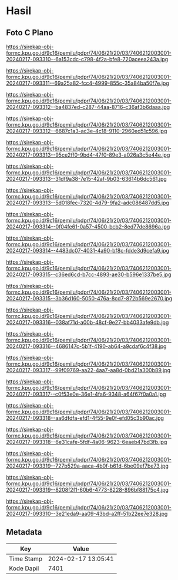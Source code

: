 # Hasil

## Foto C Plano

https://sirekap-obj-formc.kpu.go.id/9c16/pemilu/pdpr/74/06/21/20/03/7406212003001-20240217-093310--6a153cdc-c798-4f2a-bfe8-720aceea243a.jpg

https://sirekap-obj-formc.kpu.go.id/9c16/pemilu/pdpr/74/06/21/20/03/7406212003001-20240217-093311--69a25a82-fcc4-4999-855c-35a84ba50f7e.jpg

https://sirekap-obj-formc.kpu.go.id/9c16/pemilu/pdpr/74/06/21/20/03/7406212003001-20240217-093312--ba4837ed-c287-44aa-8716-c36af3b6daaa.jpg

https://sirekap-obj-formc.kpu.go.id/9c16/pemilu/pdpr/74/06/21/20/03/7406212003001-20240217-093312--6687c1a3-ac3e-4c18-9110-2960ed51c596.jpg

https://sirekap-obj-formc.kpu.go.id/9c16/pemilu/pdpr/74/06/21/20/03/7406212003001-20240217-093313--95ce2ff0-9bd4-47f0-89e3-a026a3c5e44e.jpg

https://sirekap-obj-formc.kpu.go.id/9c16/pemilu/pdpr/74/06/21/20/03/7406212003001-20240217-093313--31df9a38-7e15-42af-9b03-63614b6dc561.jpg

https://sirekap-obj-formc.kpu.go.id/9c16/pemilu/pdpr/74/06/21/20/03/7406212003001-20240217-093313--5d018fec-7320-4d79-9fa2-adc086487dd5.jpg

https://sirekap-obj-formc.kpu.go.id/9c16/pemilu/pdpr/74/06/21/20/03/7406212003001-20240217-093314--0f04fe61-0a57-4500-bcb2-8ed77de8696a.jpg

https://sirekap-obj-formc.kpu.go.id/9c16/pemilu/pdpr/74/06/21/20/03/7406212003001-20240217-093314--4483dc07-4031-4a90-bf8c-fdde3d9cefa9.jpg

https://sirekap-obj-formc.kpu.go.id/9c16/pemilu/pdpr/74/06/21/20/03/7406212003001-20240217-093315--c36ed6cd-b7cc-4893-ae30-b596e1337be5.jpg

https://sirekap-obj-formc.kpu.go.id/9c16/pemilu/pdpr/74/06/21/20/03/7406212003001-20240217-093315--3b36d160-5050-476a-8cd7-872b569e2670.jpg

https://sirekap-obj-formc.kpu.go.id/9c16/pemilu/pdpr/74/06/21/20/03/7406212003001-20240217-093316--038af71d-a00b-48cf-9e27-bb4033afe9db.jpg

https://sirekap-obj-formc.kpu.go.id/9c16/pemilu/pdpr/74/06/21/20/03/7406212003001-20240217-093316--4686147c-5b1f-4190-ab64-a9cdaf6c4f38.jpg

https://sirekap-obj-formc.kpu.go.id/9c16/pemilu/pdpr/74/06/21/20/03/7406212003001-20240217-093317--99f09769-aa22-4aa7-aa8d-0bd21a300b89.jpg

https://sirekap-obj-formc.kpu.go.id/9c16/pemilu/pdpr/74/06/21/20/03/7406212003001-20240217-093317--c0f53e0e-36e1-4fa6-9348-a64f67f0a0a1.jpg

https://sirekap-obj-formc.kpu.go.id/9c16/pemilu/pdpr/74/06/21/20/03/7406212003001-20240217-093318--aa6dfdfa-efd1-4f55-9e0f-efd05c3b90ac.jpg

https://sirekap-obj-formc.kpu.go.id/9c16/pemilu/pdpr/74/06/21/20/03/7406212003001-20240217-093318--6e31cafe-5fdf-4a06-9623-6eaeb47bd3fb.jpg

https://sirekap-obj-formc.kpu.go.id/9c16/pemilu/pdpr/74/06/21/20/03/7406212003001-20240217-093319--727b529a-aaca-4b0f-b61d-6be09ef7be73.jpg

https://sirekap-obj-formc.kpu.go.id/9c16/pemilu/pdpr/74/06/21/20/03/7406212003001-20240217-093319--8208f2f1-60b6-4773-8228-896bf88175c4.jpg

https://sirekap-obj-formc.kpu.go.id/9c16/pemilu/pdpr/74/06/21/20/03/7406212003001-20240217-093310--3e21eda9-aa09-43bd-a2ff-51b22ee7e328.jpg


## Metadata

| Key        | Value               |
| ---------- | ------------------- |
| Time Stamp | 2024-02-17 13:05:41 |
| Kode Dapil | 7401                |



